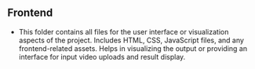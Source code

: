 ## Frontend
- This folder contains all files for the user interface or visualization aspects of the project.
Includes HTML, CSS, JavaScript files, and any frontend-related assets.
Helps in visualizing the output or providing an interface for input video uploads and result display.
